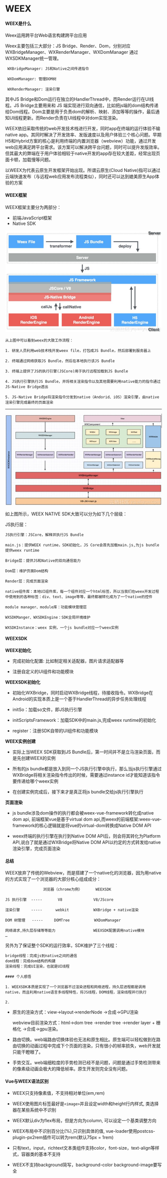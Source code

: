 # WEEX

#### WEEX是什么

   Weex运用跨平台Web语言构建跨平台应用

   Weex主要包括三大部分：JS Bridge、Render、Dom，分别对应WXBridgeManager、WXRenderManager、WXDomManager 通过WXSDKManager统一管理。

     WXBridgeManager: JS和Native之间传递指令

     WXDomManager: 管理DOM树
     
     WXRenderManager: 渲染引擎
   
   其中JS Bridge和Dom运行在独立的HandlerThread中，而Render运行在UI线程。JS Bridge主要用来和 JS 端实现进行双向通信，比如把js端的dom结构传递给Dom线程。Dom主要是用于负责dom的解析、映射、添加等等的操作，最后通知UI线程更新。而Render负责在UI线程中对dom实现渲染。

   WEEX依旧采取传统的web开发技术栈进行开发，同时app在终端的运行体验不输native app。其同时解决了开发效率、发版速度以及用户体验三个核心问题。早期H5和Hybrid方案的核心是利用终端的内置浏览器（webview）功能，通过开发web应用满足跨平台需求。该方案可以解决跨平台问题，同时可以提升发版效率。但其最大的弊端在于用户体验相较于native开发的app存在较大差距，经常出现页面卡顿，加载慢等问题。

   以WEEX为代表云原生开发框架开始出现。所谓云原生(Cloud Native)指可以通过云端快速发布（与远程web应用发布流程类似），同时还可以达到媲美原生App体验的方案


#### WEEX框架

   WEEX框架主要分为两部分：

   * 前端JavaScript框架 
   * Native SDK

   ![weex](../images/weex.jpg)

    从上图中可以看到weex的大致工作流程：

    1. 研发人员利用web技术栈开发weex file，打包成JS Bundle，然后部署到服务器上 
    
    2. 终端通过网络获取JS Bundle，然后在本地执行该JS Bundle

    3. 终端上提供了JS的执行引擎(JSCore)用于执行远程加载到JS Bundle

    4. JS执行引擎执行JS Bundle，并将相关渲染指令以及其他需要利用native能力的指令通过JS-Native Bridge透出

    5. JS-Native Bridge将渲染指令分发到native（Andorid、iOS）渲染引擎，由native渲染引擎完成最终的页面渲染

   ------

   ![weexsdk](../images/weexsdk.jpg)
   
   如上图所示，WEEX NATIVE SDK大致可以分为如下几个层级：

   JS执行层：

    JS执行引擎：JSCore，解释并执行JS Bundle 
    
    main.js：提供WEEX runtime，SDK初始化，JS Core会首先加载main.js,为js bundle提供weex runtime 
    
    Bridge层：提供JS和Native的双向通信能力 
    
    Dom层：维护页面Dom结构 
    
    Render层：完成页面渲染 
    
    native组件库：本地UI组件库，每一个组件对应一个html标签，所以当我们在weex开发过程中使用到的各种标签：div、text、image等等，最终都被转化成为了一个native的控件 
    
    module manager、module库：功能模块管理层 
    
    WXSDKManger、WXSDKEngine：SDK全局环境维护 
    
    WXSDKInstance：weex 实例，一个js bundle对应一个weex实例

    
   #### WEEXSDK

   **WEEX初始化**

   * 完成初始化配置: 比如制定相关适配器，图片请求适配器等

   * 注册自定义的UI组件和功能模块

   
   **WEEXSDK初始化**

   * 初始化WXBridge，同时启动WXBridge线程，待接收指令。WXBridge在Android的实现本质上是一个基于HandlerThread的异步任务处理线程

   * initSo：加载so文件，即JS执行引擎

   * initScriptsFramework：加载SDK中的main.js,完成weex runtime的初始化

   * register：注册SDK自带的UI组件和功能模块


   **WEEX实例创建**

   * 实际上当WEEX SDK获取到JS Bundle后，第一时间并不是立马渲染页面，而是先创建WEEX的实例

   * 所有的js bundle都是放入到同一个JS执行引擎中执行，那么当js执行引擎通过WXBridge将相关渲染指令传出的时候，需要通过instance id才能知道该指令要传递给哪个weex实例

   * 在创建实例完成后，接下来才是真正将js bundle交给js执行引擎执行

   
   **页面渲染**

   * js bundle涉及dom操作的执行都会被weex-vue-framework转化成native dom api, 前端框架vue是基于virtual dom api,而weex的前端框架:weex-vue-framework的核心逻辑就是将vue的virtual-dom转换成Native DOM API 

   * weex终端的执行引擎在执行到Native DOM API后，则会将其转化为Platform API,说白了就是通过WXBridge将Native DOM API以约定的方式转发给native渲染引擎，完成页面渲染


   #### 总结

   WEEX放弃了传统的Webview，而是搭建了一个native化的浏览器，因为用native的方式实现了一个浏览器的大部分核心组成成分：

                     浏览器（chrome为例）      WEEXSDK

    JS 执行引擎  -----       V8              V8/JScore

    渲染引擎     -----      webkit           WXBridge + native渲染 

    DOM 树管理   -----     DOMTree           WXDomManager
    
    网络请求,持久层存储等等能力                 WEEXSDK配置调用native模块
    …

   另外为了保证整个SDK的运行效率，SDK维护了三个线程：

    bridge线程：完成js到native之间的通信 
    dom线程：完成dom结构的构建 
    渲染线程：完成UI渲染，也就是UI线程

    #### 个人感悟

    1. WEEXSDK本质是实现了一个浏览器不过渲染进程和网络进程，持久层进程都是调用native，而且利用native语言多线程特性，将JS线程，DOM线程，渲染线程并行执行

    2. 

   * 原生的渲染方式：view->layout->renderNode ->合成->GPU渲染
     
     webview目前渲染方式：html->dom tree ->render tree ->render layer + 栅格化 ->合成->gpu渲染。

   * 路由切换。web端路由切换体验也无法和原生相比。原生端可以轻松做到在路由切换的动画过程中完成下个页面的渲染，只有很小的帧率损失，web开发就只能干瞪眼了。
       
   * 手势交互。web端细粒度的手势检测已经不是问题，问题是通过手势检测带来的像素级动画会极大的降低帧率。原生开发则完全没有问题。


#### Vue与WEEX语法区别

   * WEEX只支持像素值，不支持相对单位(em,rem)

   * WEEX使用图片标签最好是```<image>```并且设定width和height行内样式, 类选择器在某些系统中不识别

   * WEEX默认div为flex布局，但是方向为column, 可以设定一个基类调整方向

   * WEEX布局中不识别百分比(%),只识别具体的值, vue-loader使用postcss-plugin-px2rem插件可以转为rem(默认75px = 1rem)

   * 只有text，input，richtext文本类组件支持color，font-size，text-align等样式，容器类的基本不支持

   * WEEX不支持background简写，background-color  background-image要写全
       
       
